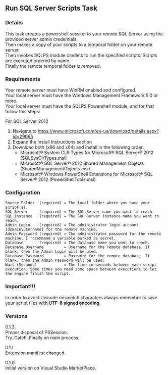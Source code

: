 ## Run SQL Server Scripts Task

### Details
This task creates a powershell session to your remote SQL Server using the provided server admin credentials.  
Then makes a copy of your scripts to a temporal folder on your remote server.  
Then invokes SQLPS module cmdlets to run the specified scripts. Scripts are executed ordered by name.  
Finally the remote temporal folder is removed.  

### Requirements
Your remote server must have WinRM enabled and configured.  
Your local server must have the Windows Management Framework 5.0 or more.  
Your local server must have the SQLPS Powershell module, and for that follow this steps:  

For SQL Server 2012  

1. Navigate to https://www.microsoft.com/en-us/download/details.aspx?id=29065
2. Expand the Install Instructions section
3. Download both (x86 and x64) and install in the following order:
    * Microsoft® System CLR Types for Microsoft® SQL Server® 2012 (SQLSysClrTypes.msi)
    * Microsoft® SQL Server® 2012 Shared Management Objects (SharedManagementObjects.msi)
    * Microsoft® Windows PowerShell Extensions for Microsoft® SQL Server® 2012 (PowerShellTools.msi)

### Configuration
```
Source Folder  (required) = The local folder where you have your script(s).
SQL Server     (required) = The SQL Server name you want to reach.
SQL Instance   (required) = The SQL Server instance name you want to reach.
Admin Login    (required) = The administrator login account [domain\username] for the remote machine.
Admin Password (required) = The administrator password for the remote machine. I recommend a variable marked as secret.
Database       (required) = The database name you want to reach.
Database Username         = Username for the remote database. If blank, then the Admin Login will be used.
Database Password         = Password for the remote database. If blank, then the Admin Password will be used.
Wait (Seconds)            = The time in seconds between each script execution. Some times you need some space between executions to let the engine finish the script.
```

### Important!!!
In order to avoid Unicode mismatch characters always remember to save your script files with **UTF-8 signed encoding**.  

### Versions
0.1.3  
Proper disposal of PSSession.  
Try..Catch..Finally on main process.  

0.1.1  
Extension manifest changed.  

0.1.0  
Initial versión on Visual Studio MarketPlace.  